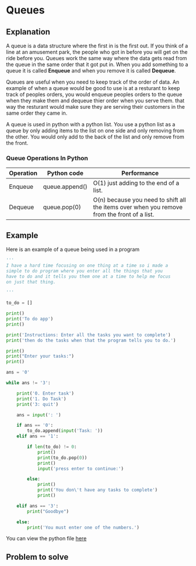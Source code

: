 # Queues

## Explanation

A queue is a data structure where the first in is the first out. If you think of a line at an amusement park, the people who got in before you will get on the ride before you. Queues work the same way where the data gets read from the queue in the same order that it got put in. When you add something to a queue it is called **Enqueue** and when you remove it is called **Dequeue**.

Queues are useful when you need to keep track of the order of data. An example of when a queue would be good to use is at a resturant to keep track of peoples orders, you would enqueue peoples orders to the queue when they make them and dequeue thier order when you serve them. that way the resturant would make sure they are serving their customers in the same order they came in.

A queue is used in python with a python list. You use a python list as a queue by only adding items to the list on one side and only removing from the other. You would only add to the back of the list and only remove from the front.

### Queue Operations In Python

| Operation | Python code    | Performance                                                                                 |
| --------- | -------------- | ------------------------------------------------------------------------------------------- |
| Enqueue   | queue.append() | O(1) just adding to the end of a list.                                                      |
| Dequeue   | queue.pop(0)   | O(n) because you need to shift all the items over when you remove from the front of a list. |

## Example

Here is an example of a queue being used in a program

```python
'''
I have a hard time focusing on one thing at a time so i made a
simple to do program where you enter all the things that you
have to do and it tells you them one at a time to help me focus
on just that thing.

'''

to_do = []

print()
print('To do app')
print()

print('Instructions: Enter all the tasks you want to complete')
print('then do the tasks when that the program tells you to do.')

print()
print("Enter your tasks:")
print()

ans = '0'

while ans != '3':

    print('0. Enter task')
    print('1. Do Task')
    print('3: quit')

    ans = input(': ')

    if ans == '0':
        to_do.append(input('Task: '))
    elif ans == '1':

        if len(to_do) != 0:
            print()
            print(to_do.pop(0))
            print()
            input('press enter to continue:')

        else:
            print()
            print('You don\'t have any tasks to complete')
            print()

    elif ans == '3':
        print("Goodbye")

    else:
        print('You must enter one of the numbers.')
```

You can view the python file [here](./python/queue-example.py)

## Problem to solve
